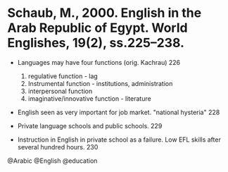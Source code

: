 # Schaub, M., 2000. English in the Arab Republic of Egypt. World Englishes, 19(2), ss.225–238.

- Languages may have four functions (orig. Kachrau) 226
    1. regulative function - lag
    2. Instrumental function - institutions, administration
    3. interpersonal function
    4. imaginative/innovative function - literature

- English seen as very important for job market. "national hysteria" 228

- Private language schools and public schools. 229

- Instruction in English in private school as a failure. Low EFL skills after several hundred hours. 230

@Arabic
@English
@education
